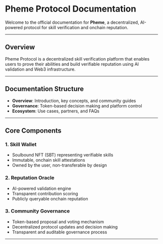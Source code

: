 # Pheme Protocol Documentation

Welcome to the official documentation for **Pheme**, a decentralized, AI-powered protocol for skill verification and onchain reputation.

---

## Overview

Pheme Protocol is a decentralized skill verification platform that enables users to prove their abilities and build verifiable reputation using AI validation and Web3 infrastructure.

---

## Documentation Structure

- **Overview**: Introduction, key concepts, and community guides   
- **Governance**: Token-based decision making and platform control  
- **Ecosystem**: Use cases, partners, and FAQs  

---

## Core Components

### 1. Skill Wallet
- Soulbound NFT (SBT) representing verifiable skills  
- Immutable, onchain skill attestations  
- Owned by the user, non-transferable by design  

### 2. Reputation Oracle
- AI-powered validation engine  
- Transparent contribution scoring  
- Publicly queryable onchain reputation  

### 3. Community Governance
- Token-based proposal and voting mechanism  
- Decentralized protocol updates and decision making  
- Transparent and auditable governance process  

---



